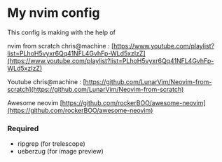 # My nvim config

This config is making with the help of 

nvim from scratch chris@machine : [https://www.youtube.com/playlist?list=PLhoH5vyxr6Qq41NFL4GvhFp-WLd5xzIzZ](https://www.youtube.com/playlist?list=PLhoH5vyxr6Qq41NFL4GvhFp-WLd5xzIzZ)

Youtube chris@machine : [https://github.com/LunarVim/Neovim-from-scratch](https://github.com/LunarVim/Neovim-from-scratch)

Awesome neovim [https://github.com/rockerBOO/awesome-neovim](https://github.com/rockerBOO/awesome-neovim)

### Required
 - ripgrep (for trelescope)
 - ueberzug (for image preview)
